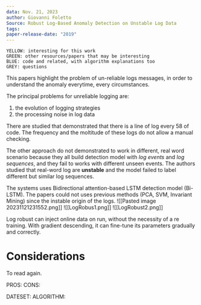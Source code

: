 ```yaml
---
data: Nov. 21, 2023
author: Giovanni Foletto
Source: Robust Log-Based Anomaly Detection on Unstable Log Data
tags: 
paper-release-date: "2019"
---
```

```
YELLOW: interesting for this work
GREEN: other resources/papers that may be interesting
BLUE: code and related, with algorithm explanations too
GREY: questions
```

This papers highlight the problem of un-reliable logs messages, in order to understand the anomaly everytime, every circumstances.

The principal problems for unreliable logging are:
1. the evolution of logging strategies
2. the processing noise in log data

There are studied that demonstrated that there is a line of log every 58 of code. The frequency and the moltitude of these logs do not allow a manual checking.

The other approach do not demonstrated to work in different, real word scenario because they all build detection model with *log events* and *log sequences*, and they fail to works with different unseen events. The authors studied that real-word log are **unstable** and the model failed to label different but similar log sequences.

The systems uses Bidirectional attention-based LSTM detection model (Bi-LSTM). The papers could not uses previous methods (PCA, SVM, Invariant Mining) since the instable origin of the logs.
![[Pasted image 20231121231552.png]]
![[LogRobus1.png]]
![[LogRobust2.png]]

Log robust can inject online data on run, without the necessity of a re training. With gradient descending, it can fine-tune its parameters gradually and correctly.

# Considerations

To read again.

PROS:
CONS:

DATESET:
ALGORITHM:
